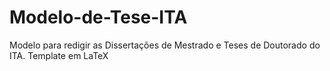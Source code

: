 # Modelo-de-Tese-ITA

Modelo para redigir as Dissertações de Mestrado e Teses de Doutorado do ITA. Template em LaTeX

